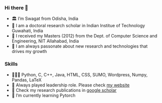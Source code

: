 ### Hi there 👋
- 🏛️ I’m Swagat from Odisha, India
- 🔭 I am a doctoral research scholar in Indian Institue of Technology Guwahati, India
- 🏫 I received my Masters (2012) from the Dept. of Computer Science and Engineering, NIT Allahabad, India
- 🚀 I am always passonate about new research and technologies that drives my growth

### Skills
- 👨🏽‍💻 Python, C, C++, Java, HTML, CSS, SUMO, Wordpress, Numpy, Pandas, LaTeX
- 🙋 Always played leadership role. Please check  <a href="https://mlswagat.github.io/" target="_blank">my website</a>
- 🎫 Check my research publications in <a href="https://scholar.google.com/citations?hl=en&user=472vhAQAAAAJ" target="_blank">google scholar</a>
- 🌱 I’m currently learning Pytorch
